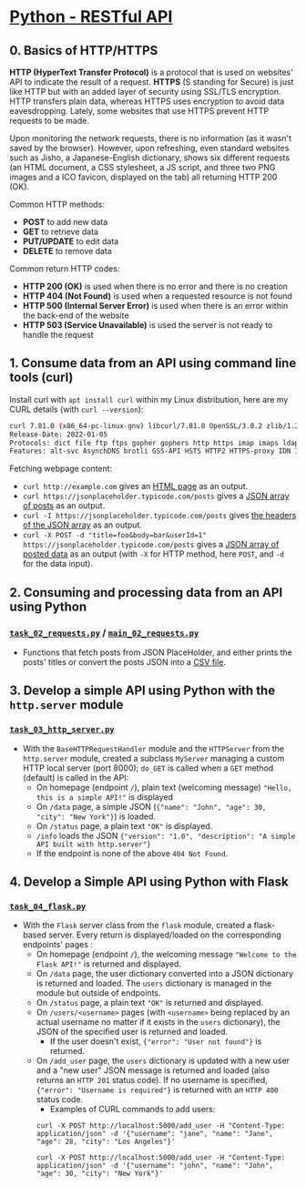 # [Python - RESTful API](https://intranet.hbtn.io/projects/3111)

## 0. Basics of HTTP/HTTPS
**HTTP (HyperText Transfer Protocol)** is a protocol that is used on websites' API to indicate the result of a request. **HTTPS** (S standing for Secure) is just like HTTP but with an added layer of security using SSL/TLS encryption. HTTP transfers plain data, whereas HTTPS uses encryption to avoid data eavesdropping. Lately, some websites that use HTTPS prevent HTTP requests to be made.

Upon monitoring the network requests, there is no information (as it wasn't saved by the browser). However, upon refreshing, even standard websites such as Jisho, a Japanese-English dictionary, shows six different requests (an HTML document, a CSS stylesheet, a JS script, and three two PNG images and a ICO favicon, displayed on the tab) all returning HTTP 200 (OK).

Common HTTP methods:
- **POST** to add new data
- **GET** to retrieve data
- **PUT/UPDATE** to edit data
- **DELETE** to remove data

Common return HTTP codes:
- **HTTP 200 (OK)** is used when there is no error and there is no creation
- **HTTP 404 (Not Found)** is used when a requested resource is not found
- **HTTP 500 (Internal Server Error)** is used when there is an error within the back-end of the website
- **HTTP 503 (Service Unavailable)** is used the server is not ready to handle the request

## 1. Consume data from an API using command line tools (curl)
Install curl with `apt install curl` within my Linux distribution, here are my CURL details (with `curl --version`):
```bash
curl 7.81.0 (x86_64-pc-linux-gnu) libcurl/7.81.0 OpenSSL/3.0.2 zlib/1.2.11 brotli/1.0.9 zstd/1.4.8 libidn2/2.3.2 libpsl/0.21.0 (+libidn2/2.3.2) libssh/0.9.6/openssl/zlib nghttp2/1.43.0 librtmp/2.3 OpenLDAP/2.5.18
Release-Date: 2022-01-05
Protocols: dict file ftp ftps gopher gophers http https imap imaps ldap ldaps mqtt pop3 pop3s rtmp rtsp scp sftp smb smbs smtp smtps telnet tftp 
Features: alt-svc AsynchDNS brotli GSS-API HSTS HTTP2 HTTPS-proxy IDN IPv6 Kerberos Largefile libz NTLM NTLM_WB PSL SPNEGO SSL TLS-SRP UnixSockets zstd
```

Fetching webpage content:
* `curl http://example.com` gives an [HTML page](example.com.html) as an output.
* `curl https://jsonplaceholder.typicode.com/posts` gives a [JSON array of posts](posts.json) as an output.
* `curl -I https://jsonplaceholder.typicode.com/posts` gives [the headers of the JSON array](posts-i.txt) as an output. 
* `curl -X POST -d "title=foo&body=bar&userId=1" https://jsonplaceholder.typicode.com/posts` gives a [JSON array of posted data](foobar.json) as an output (with `-X` for HTTP method, here `POST`, and `-d` for the data input).

## 2. Consuming and processing data from an API using Python
### [`task_02_requests.py`](task_02_requests.py) / [`main_02_requests.py`](main_02_requests.py)
* Functions that fetch posts from JSON PlaceHolder, and either prints the posts' titles or convert the posts JSON into a [CSV file](posts.csv).

## 3. Develop a simple API using Python with the `http.server` module
### [`task_03_http_server.py`](task_03_http_server.py)
* With the `BaseHTTPRequestHandler` module and the `HTTPServer` from the `http.server` module, created a subclass `MyServer` managing a custom HTTP local server (port 8000); `do_GET` is called when a `GET` method (default) is called in the API:
    * On homepage (endpoint `/`), plain text (welcoming message) `"Hello, this is a simple API!"` is displayed
    * On `/data` page, a simple JSON (`{"name": "John", "age": 30, "city": "New York"}`) is loaded.
    * On `/status` page, a plain text `"OK"` is displayed.
    * `/info` loads the JSON `{"version": "1.0", "description": "A simple API built with http.server"}`
    * If the endpoint is none of the above `404 Not Found`.

## 4. Develop a Simple API using Python with Flask
### [`task_04_flask.py`](task_04_flask.py)
* With the `Flask` server class from the `flask` module, created a flask-based server. Every return is displayed/loaded on the corresponding endpoints' pages :
    * On homepage (endpoint `/`), the welcoming message `"Welcome to the Flask API!"` is returned and displayed.
    * On `/data` page, the user dictionary converted into a JSON dictionary is returned and loaded. The `users` dictionary is managed in the module but outside of endpoints.
    * On `/status` page, a plain text `"OK"` is returned and displayed.
    * On `/users/<username>` pages (with `<username>` being replaced by an actual username no matter if it exists in the `users` dictionary), the JSON of the specified user is returned and loaded.
        * If the user doesn't exist, `{"error": "User not found"}` is returned.
    * On `/add_user` page, the `users` dictionary is updated with a new user and a "new user" JSON message is returned and loaded (also returns an `HTTP 201` status code). If no username is specified, `{"error": "Username is required"}` is returned with an `HTTP 400` status code.
        * Examples of CURL commands to add users:
        ```
        curl -X POST http://localhost:5000/add_user -H "Content-Type: application/json" -d '{"username": "jane", "name": "Jane", "age": 28, "city": "Los Angeles"}'
        ```
        ```
        curl -X POST http://localhost:5000/add_user -H "Content-Type: application/json" -d '{"username": "john", "name": "John", "age": 30, "city": "New York"}'
        ```
